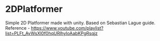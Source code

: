 # 2DPlatformer
Simple 2D Platformer made with unity.
Based on Sebastian Lague guide. Reference - https://www.youtube.com/playlist?list=PLFt_AvWsXl0f0hqURlhyIoAabKPgRsqjz
